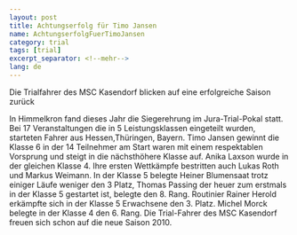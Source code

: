 ```yaml
---
layout: post
title: Achtungserfolg für Timo Jansen
name: AchtungserfolgFuerTimoJansen
category: trial
tags: [trial]
excerpt_separator: <!--mehr-->
lang: de
---
```


Die Trialfahrer des MSC Kasendorf blicken auf eine erfolgreiche Saison zurück

<!--mehr-->

In Himmelkron fand dieses Jahr die Siegerehrung im Jura-Trial-Pokal statt. Bei 17 Veranstaltungen die in 5 Leistungsklassen eingeteilt wurden, starteten Fahrer aus Hessen,Thüringen, Bayern. Timo Jansen gewinnt die Klasse 6 in der 14 Teilnehmer am Start waren mit einem respektablen Vorsprung und steigt in die nächsthöhere Klasse auf. Anika Laxson wurde in der gleichen Klasse 4. Ihre ersten Wettkämpfe bestritten auch Lukas Roth und Markus Weimann. In der Klasse 5 belegte Heiner Blumensaat trotz einiger Läufe weniger den 3 Platz, Thomas Passing der heuer zum erstmals in der Klasse 5 gestartet ist, belegte den 8. Rang. Routinier Rainer Herold erkämpfte sich in der Klasse 5 Erwachsene den 3. Platz. Michel Morck belegte in der Klasse 4 den 6. Rang. Die Trial-Fahrer des MSC Kasendorf freuen sich schon auf die neue Saison 2010.
